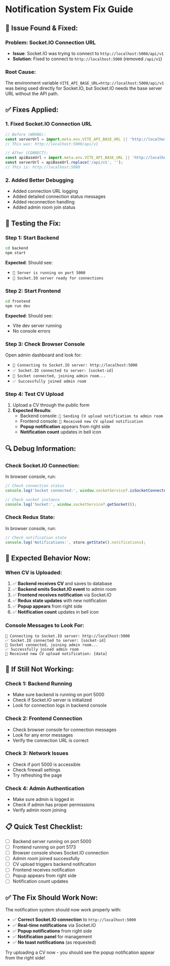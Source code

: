 # Notification System Fix Guide

## 🐛 **Issue Found & Fixed:**

### **Problem**: Socket.IO Connection URL
- **Issue**: Socket.IO was trying to connect to `http://localhost:5000/api/v1` 
- **Solution**: Fixed to connect to `http://localhost:5000` (removed `/api/v1`)

### **Root Cause**: 
The environment variable `VITE_API_BASE_URL=http://localhost:5000/api/v1` was being used directly for Socket.IO, but Socket.IO needs the base server URL without the API path.

## ✅ **Fixes Applied:**

### **1. Fixed Socket.IO Connection URL**
```javascript
// Before (WRONG):
const serverUrl = import.meta.env.VITE_API_BASE_URL || 'http://localhost:5000';
// This was: http://localhost:5000/api/v1

// After (CORRECT):
const apiBaseUrl = import.meta.env.VITE_API_BASE_URL || 'http://localhost:5000/api/v1';
const serverUrl = apiBaseUrl.replace('/api/v1', '');
// This is: http://localhost:5000
```

### **2. Added Better Debugging**
- Added connection URL logging
- Added detailed connection status messages
- Added reconnection handling
- Added admin room join status

## 🧪 **Testing the Fix:**

### **Step 1: Start Backend**
```bash
cd backend
npm start
```
**Expected**: Should see:
- `🚀 Server is running on port 5000`
- `🔌 Socket.IO server ready for connections`

### **Step 2: Start Frontend**
```bash
cd frontend
npm run dev
```
**Expected**: Should see:
- Vite dev server running
- No console errors

### **Step 3: Check Browser Console**
Open admin dashboard and look for:
- `🔌 Connecting to Socket.IO server: http://localhost:5000`
- `✅ Socket.IO connected to server: [socket-id]`
- `🔌 Socket connected, joining admin room...`
- `✅ Successfully joined admin room`

### **Step 4: Test CV Upload**
1. Upload a CV through the public form
2. **Expected Results**:
   - Backend console: `🔔 Sending CV upload notification to admin room`
   - Frontend console: `🔔 Received new CV upload notification`
   - **Popup notification** appears from right side
   - **Notification count** updates in bell icon

## 🔍 **Debug Information:**

### **Check Socket.IO Connection:**
In browser console, run:
```javascript
// Check connection status
console.log('Socket connected:', window.socketService?.isSocketConnected());

// Check socket instance
console.log('Socket:', window.socketService?.getSocket());
```

### **Check Redux State:**
In browser console, run:
```javascript
// Check notification state
console.log('Notifications:', store.getState().notifications);
```

## 🎯 **Expected Behavior Now:**

### **When CV is Uploaded:**
1. ✅ **Backend receives CV** and saves to database
2. ✅ **Backend emits Socket.IO event** to admin room
3. ✅ **Frontend receives notification** via Socket.IO
4. ✅ **Redux state updates** with new notification
5. ✅ **Popup appears** from right side
6. ✅ **Notification count** updates in bell icon

### **Console Messages to Look For:**
```
🔌 Connecting to Socket.IO server: http://localhost:5000
✅ Socket.IO connected to server: [socket-id]
🔌 Socket connected, joining admin room...
✅ Successfully joined admin room
🔔 Received new CV upload notification: [data]
```

## 🚀 **If Still Not Working:**

### **Check 1: Backend Running**
- Make sure backend is running on port 5000
- Check if Socket.IO server is initialized
- Look for connection logs in backend console

### **Check 2: Frontend Connection**
- Check browser console for connection messages
- Look for any error messages
- Verify the connection URL is correct

### **Check 3: Network Issues**
- Check if port 5000 is accessible
- Check firewall settings
- Try refreshing the page

### **Check 4: Admin Authentication**
- Make sure admin is logged in
- Check if admin has proper permissions
- Verify admin room joining

## 📋 **Quick Test Checklist:**

- [ ] Backend server running on port 5000
- [ ] Frontend running on port 5173
- [ ] Browser console shows Socket.IO connection
- [ ] Admin room joined successfully
- [ ] CV upload triggers backend notification
- [ ] Frontend receives notification
- [ ] Popup appears from right side
- [ ] Notification count updates

## ✅ **The Fix Should Work Now:**

The notification system should now work properly with:
- ✅ **Correct Socket.IO connection** to `http://localhost:5000`
- ✅ **Real-time notifications** via Socket.IO
- ✅ **Popup notifications** from right side
- ✅ **Notification panel** for management
- ✅ **No toast notifications** (as requested)

Try uploading a CV now - you should see the popup notification appear from the right side!
